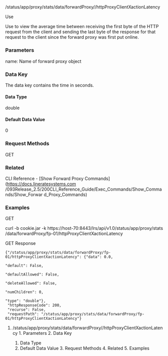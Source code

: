 ##
/status/app/proxy/stats/data/forwardProxy/<name>/httpProxyClientXactionLatency

Use

Use to view the average time between receiving the first byte of the HTTP
request from the client and sending the last byte of the response for that
request to the client since the forward proxy was first put online.

### Parameters

name: Name of forward proxy object

### Data Key

The data key contains the time in seconds.

#### Data Type

double

#### Default Data Value

0

### Request Methods

GET

### Related

CLI Reference - [Show Forward Proxy Commands](https://docs.lineratesystems.com
/093Release_2.5/200CLI_Reference_Guide/Exec_Commands/Show_Commands/Show_Forwar
d_Proxy_Commands)

### Examples

GET

curl -b cookie.jar -k https://host-70:8443/lrs/api/v1.0/status/app/proxy/stats
/data/forwardProxy/fp-01/httpProxyClientXactionLatency

GET Response

    
    
    {"/status/app/proxy/stats/data/forwardProxy/fp-01/httpProxyClientXactionLatency": {"data": 0.0,
                                                                                        "default": False,
                                                                                        "defaultAllowed": False,
                                                                                        "deleteAllowed": False,
                                                                                        "numChildren": 0,
                                                                                        "type": "double"},
     "httpResponseCode": 200,
     "recurse": False,
     "requestPath": "/status/app/proxy/stats/data/forwardProxy/fp-01/httpProxyClientXactionLatency"}
    

  1. /status/app/proxy/stats/data/forwardProxy/<name>/httpProxyClientXactionLatency
    1. Parameters
    2. Data Key
      1. Data Type
      2. Default Data Value
    3. Request Methods
    4. Related
    5. Examples

